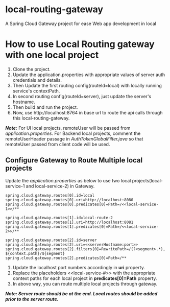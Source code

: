 # local-routing-gateway
A Spring Cloud Gateway project for ease Web app development in local

# How to use Local Routing gateway with one local project
1. Clone the project.
2. Update the application.properties with appropriate values of server auth credentials and details.
3. Then Update the first routing config(routeId=local) with locally running service's contextPath.
4. In second routing config(routeId=server), just update the server's hostname.
5. Then build and run the project.
6. Now, use http://localhost:8764 in base url to route the api calls through this local-routing-gateway.

***Note:*** For UI local projects, remoteUser will be passed from *application.properties*. For Backend local projects, comment the remoteUserHeader passage in *AuthTokenGlobalFilter.java* so that remoteUser passed from client code will be used.


## Configure Gateway to Route Multiple local projects
Update the *application.properties* as below to use two local projects(local-service-1 and local-service-2) in Gateway.
```
spring.cloud.gateway.routes[0].id=local
spring.cloud.gateway.routes[0].uri=http://localhost:8080
spring.cloud.gateway.routes[0].predicates[0]=Path=/<<local-service-1>>/**

spring.cloud.gateway.routes[1].id=local-route-2
spring.cloud.gateway.routes[1].uri=http://localhost:8081
spring.cloud.gateway.routes[1].predicates[0]=Path=/<<local-service-2>>/**

spring.cloud.gateway.routes[2].id=server
spring.cloud.gateway.routes[2].uri=<<serverHostname:port>>
spring.cloud.gateway.routes[2].filters[0]=RewritePath=/(?<segment>.*), ${context.path}/${segment}
spring.cloud.gateway.routes[2].predicates[0]=Path=/**
```
1. Update the localhost port numbers accordingly in **uri** property.
2. Replace the placeholders <<local-service-#>> with the appropriate context paths for each local project in **predicates[0]=Path** property.
3. In above way, you can route multiple local projects through gateway.

***Note: Server route should be at the end. Local routes should be added prior to the server route.***
